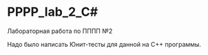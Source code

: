 # PPPP_lab_2_C#

Лабораторная работа по ПППП №2

Надо было написать Юнит-тесты для данной на С++ программы.

